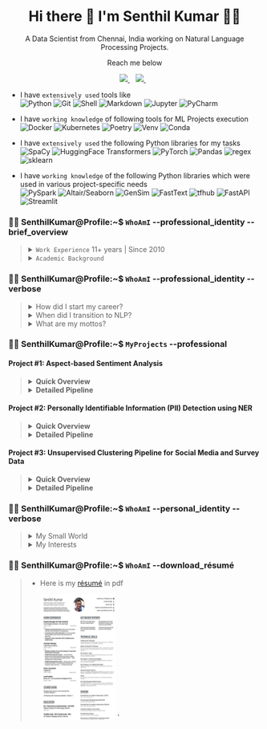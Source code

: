 <h1 align='center'>
  Hi there 👋 I'm Senthil Kumar 👨‍💻
</h1>

<p align='center'>
  A Data Scientist from Chennai, India working on Natural Language Processing Projects.
</p>

<p align='center'>
  Reach me below 
</p>

<p align='center'>
  <a href="https://www.linkedin.com/in/senthilkumarm1901/">
    <img src="https://img.shields.io/badge/-/in/senthilkumarm1901/-blue?&style=for-the-badge&logo=linkedin&logoColor=white" />
  </a>&nbsp;&nbsp;
  <a href="mailto:senthilkumar.m1901@gmail.com">
    <img src="https://img.shields.io/badge/-senthilkumar.m1901@gmail.com-c14438?style=for-the-badge&logo=Gmail&logoColor=white&link=mailto:senthilkumar.m1901@gmail.com" />        
  </a>&nbsp;&nbsp;

</p>

- I have `extensively used` tools like <br>
    ![Python](https://img.shields.io/badge/Python-3776AB?style=for-the-badge&logo=python&logoColor=white)
    ![Git](https://img.shields.io/badge/GitHub-100000?style=for-the-badge&logo=github&logoColor=white)
    ![Shell](https://img.shields.io/badge/Linux/WSL-121011?style=for-the-badge&logo=gnu-bash&logoColor=white)
    ![Markdown](https://img.shields.io/badge/Markdown-000000?style=for-the-badge&logo=markdown&logoColor=white)
    ![Jupyter](https://img.shields.io/badge/Jupyter-F37626.svg?&style=for-the-badge&logo=Jupyter&logoColor=white)
    ![PyCharm](https://img.shields.io/badge/pycharm-143?style=for-the-badge&logo=pycharm&logoColor=black&color=black&labelColor=green)
  
- I have `working knowledge` of following tools for ML Projects execution <br>
    ![Docker](https://img.shields.io/badge/-Docker-green?style=for-the-badge=white)
    ![Kubernetes](https://img.shields.io/badge/-Kubernetes-blue?style=for-the-badge=white)
    ![Poetry](https://img.shields.io/badge/-Poetry-brown?style=for-the-badge=white)
    ![Venv](https://img.shields.io/badge/-Venv-black?style=for-the-badge=white)
    ![Conda](https://img.shields.io/badge/-Conda-orange?style=for-the-badge=white)

- I have `extensively used` the following Python libraries for my tasks <br>
    ![SpaCy](https://img.shields.io/badge/-SpaCy-green?style=for-the-badge=white)
    ![HuggingFace Transformers](https://img.shields.io/badge/-Transformers-blue?style=for-the-badge=white)
    ![PyTorch](https://img.shields.io/badge/-PyTorch-brown?style=for-the-badge=white)
    ![Pandas](https://img.shields.io/badge/-Pandas-black?style=for-the-badge=white)
    ![regex](https://img.shields.io/badge/-RegEx-orange?style=for-the-badge=white)
    ![sklearn](https://img.shields.io/badge/-Sklearn-orange?style=for-the-badge=white)

- I have `working knowledge` of the following Python libraries which were used in various project-specific needs <br>
    ![PySpark](https://img.shields.io/badge/-PySpark-green?style=for-the-badge=white)
    ![Altair/Seaborn](https://img.shields.io/badge/-Seaborn/Altair-blue?style=for-the-badge=white)
    ![GenSim](https://img.shields.io/badge/-GenSim-brown?style=for-the-badge=white)
    ![FastText](https://img.shields.io/badge/-FastText-black?style=for-the-badge=white)
    ![tfhub](https://img.shields.io/badge/-TFHub-orange?style=for-the-badge=white)
    ![FastAPI](https://img.shields.io/badge/-FastAPI-orange?style=for-the-badge=white)
    ![Streamlit](https://img.shields.io/badge/-Streamlit-yellow?style=for-the-badge=black)

### 👨‍💻 SenthilKumar@Profile:~$ `WhoAmI` --professional_identity --brief_overview
<blockquote>
<details><summary><code>Work Experience</code> 11+ years | Since 2010  </summary> 
 
- `May '18 - Present`: 
	- I have been working in `data science NLP projects` at <i><b>Ford Analytics Division</b></i> for several teams such as 
		- ML Centre of Excellence, 
		- Customer Experience and 
		- Operations Analytics <br>
- `Apr'14 - Apr'18`: 
	- For 4 years, I had offered `Social Media Analytics` and Text Analysis solutions <br> to a F100 Tech client of <i><b>LatentView Analytics</b></i> <br>
- `Jul'10 - Mar'14`: 
	- In the first 4 years of my career, I had worked in Market Research domain. 
      - I had started out providing customized Market Research (MR) at <i><b>Beroe</b></i> for 3.5 years
      - For a brief 3-month period, worked on providing supporting Market Research to Spend Analytics Reports at <i><b>Capgemini</b></i> <br>
  
  </details>
  
<details><summary><code>Academic Background</code></summary>
 
- `2006 - 2010`:
	- Bachelors in Engineering, 
	- <b>Madras Institute of Technology</b>, Chennai, India 
	- 8.6 CGPA <br>
- `2004 - 2006`: 
	- A state topper in state-level Engg Entrance exam in 2006 <br>
	- Twelfth Grade (2006) - 95% | Tenth Grade (2004) - 92%


 </details>

</blockquote>
 
### 👨‍💻 SenthilKumar@Profile:~$ `WhoAmI` --professional_identity --verbose
<blockquote>
  
<details> <summary>How did I start my career?  </summary>

<br>
  
- Back in July 2010, I had started out providing customized Market Research (MR) in my first 4 years of my career. 
  - Simply put, it was a `no-code work` 
       - involving cold-calling, speaking to experts and reading a lot of secondary research material 
       - to write actionable procurement intelligence reports . 
  - This first job, right after my engineering undergraduation, 
       - had taught me the importance of tough-to-learn soft skills 
       - especially in communication be it written, one-on-one, cold-calling, team presentations and many more. 

</details>

<details> <summary>When did I transition to NLP?  </summary>

<br>
  
- Since 2014, I have been in the field of Data Science, and the romance has not died down yet :). 
- Largely because of the interesting NLP opportunities that landed my way. <br>
- I had primarily worked on `Social Media Analytics` at `LatentView` from 2014 to 2018 where <br> 
    - I had aided my F100 tech major client to effectively use social media insights in their marketing decisions
- Since May 2018, as a Data Scientist at Ford,
    - my technical learnings in ML/DL and NLP have been on an upward trend! 

</details>

    
<details> <summary> What are my mottos?  </summary>

<br>
  
  Striving to follow the below mottos for professional betterment: <br> 
  - To keep **upskilling my technical knowledge** 
      - Firmly believe there are **Miles to go before I sleep** <br> 
  - To bring **the best collaborative, transparent and importantly humble self in my interactions** with colleagues/friends, 
      - This is so that trust is enabled, long-term partnerships are forged and great results are achieved <br>
   - To **stand on the shoulders of the giants of open source** 
      - In other words, be **applied practitioner** first, and not try to reinvent the wheel unless it has some learning/business benefit 
  </details>

</blockquote>

### 👨‍💻 SenthilKumar@Profile:~$ `MyProjects` --professional 

#### Project #1: Aspect-based Sentiment Analysis
	
<blockquote>
 <details>
	 <summary> <b>Quick Overview </b> </summary>

<br> 
	 
|     Item                 |     Description                                                                                                                                                                                                                                           |
|--------------------------|-----------------------------------------------------------------------------------------------------------------------------------------------------------------------------------------------------------------------------------------------------------|
|     **Project Objective**    |                To build reusable **Sequence Text Classification ML Pipeline** <br>To convert Text --> **(Aspect, Sentiment)** pairs                                                                                                              |
|      **Example I/P**<br>(a madeup example)         |     (**comment_id**, **comment**)<br> ⬇️ ⬇️ ⬇️ <br> (23, "The representative   who initially spoke with was very understanding but the dealer whom I was   transferred to later was rude and unhelpful. We were happy to have got a free   car wash however the service for just an oil change is too long.")     | 
|      **Example O/P**         |     (**comment_id**, **sentence_start**, **sentence_end**, **sentence**, **Predicted_Aspect**, **Predicted_Sentiment**)<br> ⬇️ ⬇️ ⬇️ <br> (23,0,W, "The representative who initially spoke with was very understanding",`Contact_Center_Agent`,`Positive`)<br><br>(23,W+1,X,"but the dealer whom I was transferred to later was rude and unhelpful",`Dealer`,`Negative`)<br><br>(23,X+1,Y,"We were happy to have got a free car wash",`Car Wash`,`Positive`)<br><br>(23,Y+1,Z,"however the service for just an oil change is too long.",`Service_Timeliness`,`Negative`)<br><br>Legend: W, X, Y, and Z referring to token character indices | 
|     **Business Benefits**   |    - Our repo and its codes were used to build *30+ different Text Classification Models* <br>using the same ML pipeline/framework where each model had 20-30 classes to predict <br> - Our repo's framework and models warranted far less human annotated data (than using a typical ML model)                                                                                                               |	
|     **Key Tools & Libraries**    |                ![Python](https://img.shields.io/badge/-Python-green?style=for-the-badge=white) ![PySpark](https://img.shields.io/badge/-PySpark-green?style=for-the-badge=white) ![HuggingFace Transformers](https://img.shields.io/badge/-Transformers-blue?style=for-the-badge=white) ![SpaCy](https://img.shields.io/badge/-SpaCy-green?style=for-the-badge=white) ![PyTorch](https://img.shields.io/badge/-PyTorch-brown?style=for-the-badge=white) ![TFHub](https://img.shields.io/badge/-PySpark-green?style=for-the-badge=white)  ![Docker](https://img.shields.io/badge/-Docker-green?style=for-the-badge=white)                                                                                                               |
	
 </details>

 <details>
	 <summary> <b>Detailed Pipeline </b> </summary>
	 
 <br>
	 
 ![](images/proj1_model_training_image.png)
	 
  <details><summary>Text2Embedding Sub-pipeline</summary>
 
  ![sub-pipeline1](images/proj1_text2embedding_image.png)

  </details>

  <details><summary>Efficient Annotation Sub-pipeline</summary>
 
  ![sub-pipeline1](images/proj1_efficient_annotation_image.png)
 
  </details>
  
 </details>
</blockquote>
	
#### Project #2: Personally Identifiable Information (PII) Detection using NER
	
<blockquote>
 <details>
	 <summary> <b>Quick Overview </b> </summary>

<br> 
	 
|     Item                 |     Description                                                                                                                                                                                                                                           |
|--------------------------|-----------------------------------------------------------------------------------------------------------------------------------------------------------------------------------------------------------------------------------------------------------|
|     **Project Objective**   |       - To replace PII in text data<br> - To build a Named Entity Recognition (NER) system that can detect PII in text comments |
|      **Example I/P** <br>(a madeup example)       |   Please drop my 2019 Focus after service to 2109 Hershell Hollow Road, Nashville, Tennesse. You can reach me at +1 854-789-1234 or gary_kirsten1978@gmail.com - Gary Kirsten  | 
|      **Example O/P**         |  Please drop my `{{MODEL_YEAR}}` `{{NAMEPLATE}}` after service to `{{ADDRESS}}`. You can reach me at `{{PHONE_NUMBER}}` or `{{EMAIL}}` - `{{PERSON_NAME}}`    | 
|     **Business Benefits**    |   PII Annonymization can aid in less restricted use of the data                                                                                                                            |	
|     **Key Tools & Libraries**    |  ![Python](https://img.shields.io/badge/-Python-green?style=for-the-badge=white) ![HuggingFace Transformers](https://img.shields.io/badge/-Transformers-blue?style=for-the-badge=white) ![SpaCy](https://img.shields.io/badge/-SpaCy-green?style=for-the-badge=white) ![Poetry](https://img.shields.io/badge/-Poetry-brown?style=for-the-badge=white) ![Docker](https://img.shields.io/badge/-Docker-green?style=for-the-badge=white) ![Kubernetes](https://img.shields.io/badge/-Kubernetes-blue?style=for-the-badge=white) ![FastAPI](https://img.shields.io/badge/-FastAPI-orange?style=for-the-badge=white)                                                                                                                             |
	 
 </details>

 <details>
	 <summary> <b>Detailed Pipeline </b> </summary>
	 
 <br>
	  
 </details>
</blockquote>

#### Project #3: Unsupervised Clustering Pipeline for Social Media and Survey Data
	
<blockquote>
 <details>
	 <summary> <b>Quick Overview </b> </summary>

<br> 
	 
|     Item                 |     Description                                                                                                                                                                                                                                           |
|--------------------------|-----------------------------------------------------------------------------------------------------------------------------------------------------------------------------------------------------------------------------------------------------------|
|     **Project Objective**   |                                                                                                                              |
|      **Example I/P**         |         | 
|      **Example O/P**         |      | 
|     **Business Benefits**    |                                                                                                                               |	
|     **Key Tools & Libraries**    |                                                                                                                               |
	 
 </details>

 <details>
	 <summary> <b>Detailed Pipeline </b> </summary>
	 
 <br>
	  
 </details>
</blockquote>

	
### 👨‍💻 SenthilKumar@Profile:~$ `WhoAmI` --personal_identity --verbose

<blockquote>

<details> <summary> My Small World  </summary>
 
 <br>
  
  - I am here working happily in the Data Science field largely because of the sacrifice & guidance of my `wife` . 
      - She guided my transition from Market Research to Data Science. She is a fellow analytics professional too <br>
      - She is on a break to take care of our possibly autistic todler son. <br>
      - I am cognizant of this privilege that I am enjoying (me being able to work when she couldn't). <br>
      - It has been particularly exacerbated by covid situation and personal losses <br>

 - Speaking of my `son` <br> 
      - He is the apple of my eye <br>
      - He seems to have exemplary memory, well beyond his age! (possibly biased opinion 🙂)   
      - He grasps abstract things like shapes, numbers, letters, and words faster
      - He could be in some autism spectrum (slower learning in social skills compared to kids of his age) <br>
            - With my wife's leadership we diagnosed it early and <br>
            - Hopefully we are acting on it early before it becoming too noticeable 
  
</details>


<details> <summary> My Interests  </summary>

  <br>
  
  - For last 2 years, I have spent (okay, wasted!) a lot of time on many must-watch TV series. Some iconic I must say. <br>
      - My favorite genres: Sci-Fi, Comics, Legal/Medical thrillers and anything out of this world <br>
  - My recent favorites among novels include many mythology fictional writings.
</details>
</blockquote>
	
### 👨‍💻 SenthilKumar@Profile:~$ `WhoAmI`  --download_résumé   

<blockquote>
   
- Here is my [résumé](https://github.com/senthilkumarm1901/senthilkumarm1901/blob/main/Senthil_Kumar_Resume_21Aug21.pdf) in pdf <br>

     [<img src="resume_snapshot_github.jpg" alt="Resume" width="150" height="250">](https://github.com/senthilkumarm1901/senthilkumarm1901/blob/main/Senthil_Kumar_Resume_21Aug21.pdf)
'
</blockquote>

